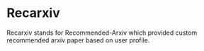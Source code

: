 # Recarxiv
Recarxiv stands for Recommended-Arxiv which provided custom recommended arxiv paper based on user profile.

